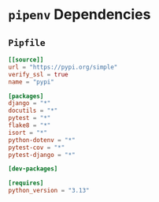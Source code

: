 # `pipenv` Dependencies

## `Pipfile`

```toml
[[source]]
url = "https://pypi.org/simple"
verify_ssl = true
name = "pypi"

[packages]
django = "*"
docutils = "*"
pytest = "*"
flake8 = "*"
isort = "*"
python-dotenv = "*"
pytest-cov = "*"
pytest-django = "*"

[dev-packages]

[requires]
python_version = "3.13"
```
